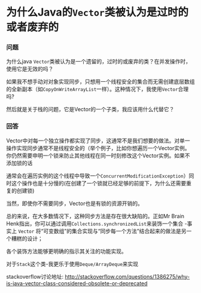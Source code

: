 # 为什么Java的```Vector```类被认为是过时的或者废弃的

### 问题

为什么java ```Vector```类被认为是一个遗留的，过时的或废弃的类？在并发操作时，使用它是无效的吗？

如果我不想手动对对象实现同步，只想用一个线程安全的集合而无需创建底层数组的全新副本（如```CopyOnWriteArrayList```一样）。这种情况下，我使用```Vector```合理吗?

然后就是关于栈的问题，它是Vector的一个子类，我应该用什么代替它？

### 回答

Vector中对每一个独立操作都实现了同步，这通常不是我们想要的做法。对单一操作实现同步通常不是线程安全的（举个例子，比如你想遍历一个Vector实例。你仍然需要申明一个锁来防止其他线程在同一时刻修改这个Vector实例。如果不添加锁的话

通常会在遍历实例的这个线程中导致一个``` ConcurrentModificationException ```）同时这个操作也是十分慢的(在创建了一个锁就已经足够的前提下，为什么还需要重复的创建锁)

当然，即使你不需要同步，Vector也是有锁的资源开销的。

总的来说，在大多数情况下，这种同步方法是存在很大缺陷的。正如Mr Brain Henk指出，你可以通过调用```Collections.synchronizedList```来装饰一个集合 -事实上 ```Vector``` 将“可变数组”的集合实现与“同步每一个方法”结合起来的做法是另一个糟糕的设计；

各个装饰方法能够更明确的指示其关注的功能实现。

对于```Stack```这个类-我更乐于使用```Deque/ArrayDeque```来实现

stackoverflow讨论地址: <http://stackoverflow.com/questions/1386275/why-is-java-vector-class-considered-obsolete-or-deprecated>
